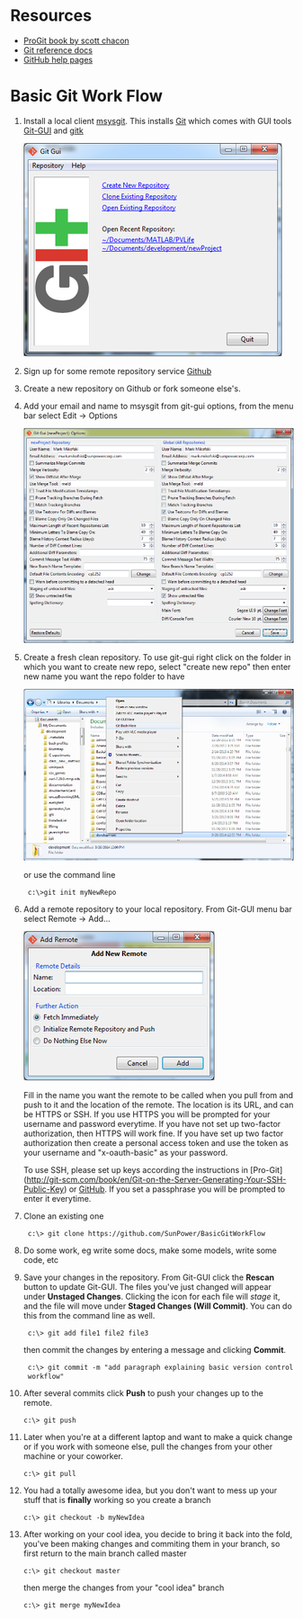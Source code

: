 Resources
=========

* [ProGit book by scott chacon](http://git-scm.com/book)
* [Git reference docs](http://git-scm.com/doc)
* [GitHub help pages](https://help.github.com/)

Basic Git Work Flow
===================
1. Install a local client [msysgit](http://msysgit.github.io/).
This installs [Git](http://git-scm.com) which comes with GUI tools [Git-GUI](http://git-scm.com/docs/git-gui) and [gitk](http://git-scm.com/docs/git-gui)

    ![Git-GUI](Git-GUI-splash.png)

2. Sign up for some remote repository service [Github](https://github.com/)
3. Create a new repository on Github or fork someone else's.
4. Add your email and name to msysgit from git-gui options, from the menu bar
select Edit -> Options

    ![Git-GUI Options](Git-GUI-options.png)

5. Create a fresh clean repository. To use git-gui right click on the folder in
which you want to create new repo, select "create new repo" then enter new name
you want the repo folder to have

    ![create new repo](create-new-repo-w-Git-GUI.png)

    or use the command line

        c:\>git init myNewRepo

6. Add a remote repository to your local repository. From Git-GUI menu bar
select Remote -> Add...

    ![add remote](Git-GUI-add-remote.png)

    Fill in the name you want the remote to be called when you pull from and
    push to it and the location of the remote. The location is its URL, and can
    be HTTPS or SSH. If you use HTTPS you will be prompted for your username
    and password everytime. If you have not set up two-factor authorization,
    then HTTPS will work fine. If you have set up two factor authorization then
    create a personal access token and use the token as your username and
    "x-oauth-basic" as your password.

    To use SSH, please set up keys according the instructions in [Pro-Git]
    (http://git-scm.com/book/en/Git-on-the-Server-Generating-Your-SSH-Public-Key)
    or [GitHub](https://help.github.com/articles/generating-ssh-keys). If you
    set a passphrase you will be prompted to enter it everytime.

7. Clone an existing one

        c:\> git clone https://github.com/SunPower/BasicGitWorkFlow

8. Do some work, eg write some docs, make some models, write some code, etc
9. Save your changes in the repository. From Git-GUI click the **Rescan**
button to update Git-GUI. The files you've just changed will appear under
**Unstaged Changes**. Clicking the icon for each file will _stage_ it, and the
file will move under **Staged Changes (Will Commit)**. You can do this from the
command line as well.

        c:\> git add file1 file2 file3

    then commit the changes by entering a message and clicking **Commit**.

        c:\> git commit -m "add paragraph explaining basic version control
        workflow"

10. After several commits click **Push** to push your changes up to the remote.

        c:\> git push

11. Later when you're at a different laptop and want to make a quick change or
if you work with someone else, pull the changes from your other machine or your
coworker.

        c:\> git pull

12. You had a totally awesome idea, but you don't want to mess up your stuff
that is **finally** working so you create a branch

        c:\> git checkout -b myNewIdea

13. After working on your cool idea, you decide to bring it back into the fold,
you've been making changes and commiting them in your branch, so first return
to the main branch called master

        c:\> git checkout master

    then merge the changes from your "cool idea" branch

        c:\> git merge myNewIdea